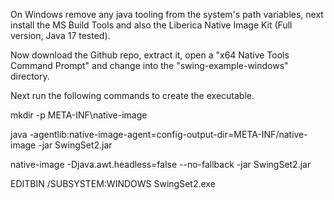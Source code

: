 On Windows remove any java tooling from the system's path variables, next install the MS Build Tools and also the Liberica Native Image Kit (Full version, Java 17 tested).

Now download the Github repo, extract it, open a "x64 Native Tools Command Prompt" and change into the "swing-example-windows" directory.

Next run the following commands to create the executable.

mkdir -p META-INF\native-image

java -agentlib:native-image-agent=config-output-dir=META-INF/native-image -jar SwingSet2.jar

native-image -Djava.awt.headless=false --no-fallback -jar SwingSet2.jar

EDITBIN /SUBSYSTEM:WINDOWS SwingSet2.exe

